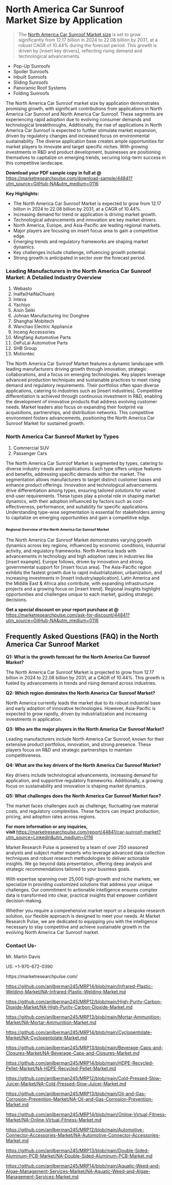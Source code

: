 <h1>North America Car Sunroof Market&nbsp;Size by Application</h1><blockquote><p>The <a href="https://marketresearchpulse.com/download-sample/44841?utm_source=GitHub-NA&amp;utm_medium=0116">North America Car Sunroof Market size</a> is set to grow significantly from 12.17 billion in 2024 to 22.08 billion by 2031, at a robust CAGR of 10.44% during the forecast period. This growth is driven by [insert key drivers], reflecting rising demand and technological advancements.</p></blockquote><ul><li>Pop-Up Sunroofs<li> Spoiler Sunroofs<li> Inbuilt Sunroofs<li> Sliding Sunroofs<li> Panoramic Roof Systems<li> Folding Sunroofs</li></ul><p>The North America Car Sunroof market size by application demonstrates promising growth, with significant contributions from applications in North America Car Sunroof and North America Car Sunroof. These segments are experiencing rapid adoption due to evolving consumer demands and technological breakthroughs. Additionally, the rise of applications in North America Car Sunroof is expected to further stimulate market expansion, driven by regulatory changes and increased focus on environmental sustainability. The diverse application base creates ample opportunities for market players to innovate and target specific niches. With growing investments in R&D and product development, businesses are positioning themselves to capitalize on emerging trends, securing long-term success in this competitive landscape.</p><p><strong>Download your PDF sample copy in full at @ </strong><a href="https://marketresearchpulse.com/download-sample/44841?utm_source=GitHub-NA&amp;utm_medium=0116">https://marketresearchpulse.com/download-sample/44841?utm_source=GitHub-NA&amp;utm_medium=0116</a></p><p><strong>Key Highlights: </strong></p><ul><li>The North America Car Sunroof Market is expected to grow from 12.17 billion in 2024 to 22.08 billion by 2031, at a CAGR of 10.44%.</li><li>Increasing demand for trend or application is driving market growth.</li><li>Technological advancements and innovation are key market drivers.</li><li>North America, Europe, and Asia-Pacific are leading regional markets.</li><li>Major players are focusing on insert focus area to gain a competitive edge.</li><li>Emerging trends and regulatory frameworks are shaping market dynamics.</li><li>Key challenges include challenge, influencing growth potential.</li><li>Strong growth is anticipated in sector over the forecast period.</li></ul><h3>Leading Manufacturers in the North America Car Sunroof Market: A Detailed Industry Overview</h3><ol><li>Webasto</li><li>Inalfa(HaiNaChuan)</li><li>Inteva</li><li>Yachiyo</li><li>Aisin Seiki</li><li>Johnan Manufacturing Inc Donghee</li><li>Shanghai Mobitech</li><li>Wanchao Electric Appliance</li><li> Inceng Accessories</li><li>Mingfang Automotive Parts</li><li>DeFuLai Automotive Parts</li><li>SHB Group</li><li>Motiontec</li></ol><div class="flex max-w-full flex-col flex-grow"><div class="min-h-8 text-message flex w-full flex-col items-end gap-2 whitespace-normal break-words [.text-message+&amp;]:mt-5" dir="auto" data-message-author-role="assistant" data-message-id="fd8432e4-4910-450d-b182-61b7bfb0a01f" data-message-model-slug="gpt-4o"><div class="flex w-full flex-col gap-1 empty:hidden first:pt-[3px]"><div class="markdown prose w-full break-words dark:prose-invert light"><p>The North America Car Sunroof Market features a dynamic landscape with leading manufacturers driving growth through innovation, strategic collaborations, and a focus on emerging technologies. Key players leverage advanced production techniques and sustainable practices to meet rising demand and regulatory requirements. Their portfolios often span diverse applications, catering to industries such as [insert industries]. Competitive differentiation is achieved through continuous investment in R&amp;D, enabling the development of innovative products that address evolving customer needs. Market leaders also focus on expanding their footprint via acquisitions, partnerships, and distribution networks. This competitive environment fosters advancements, positioning the North America Car Sunroof Market for sustained growth.</p></div></div></div></div><h3>North America Car Sunroof Market by Types</h3><ol><li>Commercial SUV<li> Passenger Cars</li></ol><div class="flex max-w-full flex-col flex-grow"><div class="min-h-8 text-message flex w-full flex-col items-end gap-2 whitespace-normal break-words [.text-message+&amp;]:mt-5" dir="auto" data-message-author-role="assistant" data-message-id="084470be-0bb7-4664-bddf-5156b4f41249" data-message-model-slug="gpt-4o-mini"><div class="flex w-full flex-col gap-1 empty:hidden first:pt-[3px]"><div class="markdown prose w-full break-words dark:prose-invert light"><p>The North America Car Sunroof Market is segmented by types, catering to diverse industry needs and applications. Each type offers unique features and benefits, addressing specific demands within the market. The segmentation allows manufacturers to target distinct customer bases and enhance product offerings. Innovation and technological advancements drive differentiation among types, ensuring tailored solutions for varied end-user requirements. These types play a pivotal role in shaping market dynamics, with their adoption influenced by factors such as cost-effectiveness, performance, and suitability for specific applications. Understanding type-wise segmentation is essential for stakeholders aiming to capitalize on emerging opportunities and gain a competitive edge.</p></div></div></div></div><h3><span style="font-size: 11px;">Regional Overview of the North America Car Sunroof Market</span></h3><div class="flex max-w-full flex-col flex-grow"><div class="min-h-8 text-message flex w-full flex-col items-end gap-2 whitespace-normal break-words [.text-message+&amp;]:mt-5" dir="auto" data-message-author-role="assistant" data-message-id="e9038762-ce64-4e30-91c9-9bd413514231" data-message-model-slug="gpt-4o-mini"><div class="flex w-full flex-col gap-1 empty:hidden first:pt-[3px]"><div class="markdown prose w-full break-words dark:prose-invert light"><p>The North America Car Sunroof Market demonstrates varying growth dynamics across key regions, influenced by economic conditions, industrial activity, and regulatory frameworks. North America leads with advancements in technology and high adoption rates in industries like [insert example]. Europe follows, driven by innovation and strong governmental support for [insert focus area]. The Asia-Pacific region exhibits the fastest growth due to rapid industrialization, urbanization, and increasing investments in [insert industry/application]. Latin America and the Middle East &amp; Africa also contribute, with expanding infrastructure projects and a growing focus on [insert trend]. Regional insights highlight opportunities and challenges unique to each market, guiding strategic decisions.</p></div></div></div></div><p><strong>Get a special discount on your report purchase at @ </strong><a href="https://marketresearchpulse.com/ask-for-discount/44841?utm_source=GitHub-NA&amp;utm_medium=0116">https://marketresearchpulse.com/ask-for-discount/44841?utm_source=GitHub-NA&amp;utm_medium=0116</a></p><h2>Frequently Asked Questions (FAQ) in the North America Car Sunroof Market</h2><p><strong>Q1: What is the growth forecast for the North America Car Sunroof Market?</strong></p><p>The North America Car Sunroof Market is projected to grow from 12.17 billion in 2024 to 22.08 billion by 2031, at a CAGR of 10.44%. This growth is fueled by advancements in trends and rising demand across industries.</p><p><strong>Q2: Which region dominates the North America Car Sunroof Market?</strong></p><p>North America currently leads the market due to its robust industrial base and early adoption of innovative technologies. However, Asia-Pacific is expected to grow rapidly, driven by industrialization and increasing investments in application.</p><p><strong>Q3: Who are the major players in the North America Car Sunroof Market?</strong></p><p>Leading manufacturers include North America Car Sunroof, known for their extensive product portfolios, innovation, and strong presence. These players focus on R&amp;D and strategic partnerships to maintain competitiveness.</p><p><strong>Q4: What are the key drivers of the North America Car Sunroof Market?</strong></p><p>Key drivers include technological advancements, increasing demand for application, and supportive regulatory frameworks. Additionally, a growing focus on sustainability and innovation is shaping market dynamics.</p><p><strong>Q5: What challenges does the North America Car Sunroof Market face?</strong></p><p>The market faces challenges such as challenge, fluctuating raw material costs, and regulatory complexities. These factors can impact production, pricing, and adoption rates across regions.</p><p><strong>For more information or any inquiries, visit&nbsp;</strong><a href="https://marketresearchpulse.com/report/44841/car-sunroof-market?utm_source=Linkedin&utm_medium=0116">https://marketresearchpulse.com/report/44841/car-sunroof-market?utm_source=Linkedin&utm_medium=0116</a></p><p>Market Research Pulse is powered by a team of over 250 seasoned analysts and subject matter experts who leverage advanced data collection techniques and robust research methodologies to deliver actionable insights. We go beyond data presentation, offering deep analysis and strategic recommendations tailored to your business goals.</p><p>With expertise spanning over 25,000 high-growth and niche markets, we specialize in providing customized solutions that address your unique challenges. Our commitment to actionable intelligence ensures complex data is transformed into clear, practical insights that empower confident decision-making.</p><p>Whether you require a comprehensive market report or a bespoke research solution, our flexible approach is designed to meet your needs. At Market Research Pulse, we are dedicated to equipping you with the intelligence necessary to stay competitive and achieve sustainable growth in the evolving North America Car Sunroof market.</p><h3><strong>Contact Us-</strong></h3><p>Mr. Martin Davis</p><p>US: +1-970-672-0390</p><p>https://marketresearchpulse.com/</p><p><a href="https://github.com/anilberman245/MRP14/blob/main/Infrared-Plastic-Welding-Market/NA-Infrared-Plastic-Welding-Market.md">https://github.com/anilberman245/MRP14/blob/main/Infrared-Plastic-Welding-Market/NA-Infrared-Plastic-Welding-Market.md</a></p><p><a href="https://github.com/anilberman245/MRP12/blob/main/High-Purity-Carbon-Dioxide-Market/NA-High-Purity-Carbon-Dioxide-Market.md">https://github.com/anilberman245/MRP12/blob/main/High-Purity-Carbon-Dioxide-Market/NA-High-Purity-Carbon-Dioxide-Market.md</a></p><p><a href="https://github.com/anilberman245/MRP13/blob/main/Mortar-Ammunition-Market/NA-Mortar-Ammunition-Market.md">https://github.com/anilberman245/MRP13/blob/main/Mortar-Ammunition-Market/NA-Mortar-Ammunition-Market.md</a></p><p><a href="https://github.com/anilberman245/MRP14/blob/main/Cyclopentolate-Market/NA-Cyclopentolate-Market.md">https://github.com/anilberman245/MRP14/blob/main/Cyclopentolate-Market/NA-Cyclopentolate-Market.md</a></p><p><a href="https://github.com/anilberman245/MRP13/blob/main/Beverage-Caps-and-Closures-Market/NA-Beverage-Caps-and-Closures-Market.md">https://github.com/anilberman245/MRP13/blob/main/Beverage-Caps-and-Closures-Market/NA-Beverage-Caps-and-Closures-Market.md</a></p><p><a href="https://github.com/anilberman245/MRP14/blob/main/HDPE-Recycled-Pellet-Market/NA-HDPE-Recycled-Pellet-Market.md">https://github.com/anilberman245/MRP14/blob/main/HDPE-Recycled-Pellet-Market/NA-HDPE-Recycled-Pellet-Market.md</a></p><p><a href="https://github.com/anilberman245/MRP12/blob/main/Cold-Pressed-Slow-Juicer-Market/NA-Cold-Pressed-Slow-Juicer-Market.md">https://github.com/anilberman245/MRP12/blob/main/Cold-Pressed-Slow-Juicer-Market/NA-Cold-Pressed-Slow-Juicer-Market.md</a></p><p><a href="https://github.com/anilberman245/MRP13/blob/main/Oil-and-Gas-Corrosion-Prevention-Market/NA-Oil-and-Gas-Corrosion-Prevention-Market.md">https://github.com/anilberman245/MRP13/blob/main/Oil-and-Gas-Corrosion-Prevention-Market/NA-Oil-and-Gas-Corrosion-Prevention-Market.md</a></p><p><a href="https://github.com/anilberman245/MRP14/blob/main/Online-Virtual-Fitness-Market/NA-Online-Virtual-Fitness-Market.md">https://github.com/anilberman245/MRP14/blob/main/Online-Virtual-Fitness-Market/NA-Online-Virtual-Fitness-Market.md</a></p><p><a href="https://github.com/anilberman245/MRP12/blob/main/Automotive-Connector-Accessories-Market/NA-Automotive-Connector-Accessories-Market.md">https://github.com/anilberman245/MRP12/blob/main/Automotive-Connector-Accessories-Market/NA-Automotive-Connector-Accessories-Market.md</a></p><p><a href="https://github.com/anilberman245/MRP13/blob/main/Double-Sided-Aluminum-PCB-Market/NA-Double-Sided-Aluminum-PCB-Market.md">https://github.com/anilberman245/MRP13/blob/main/Double-Sided-Aluminum-PCB-Market/NA-Double-Sided-Aluminum-PCB-Market.md</a></p><p><a href="https://github.com/anilberman245/MRP14/blob/main/Aquatic-Weed-and-Algae-Management-Services-Market/NA-Aquatic-Weed-and-Algae-Management-Services-Market.md">https://github.com/anilberman245/MRP14/blob/main/Aquatic-Weed-and-Algae-Management-Services-Market/NA-Aquatic-Weed-and-Algae-Management-Services-Market.md</a></p>
